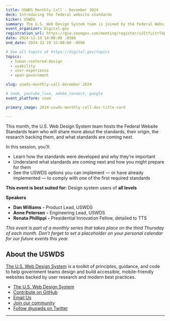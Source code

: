 ```yaml
---
title: USWDS Monthly Call - December 2024
deck: Introducing the federal website standards
kicker: USWDS
summary: The U.S. Web Design System team is joined by the Federal Website Standards team to share more about the standards, their origin, the research backing them, and what standards are coming next.
event_organizer: Digital.gov
registration_url: https://gsa.zoomgov.com/meeting/register/vJItfuitrT4pElUXm-Ua7iPb7LTizb8Sve4
date: 2024-12-19 14:00:00 -0500
end_date: 2024-12-19 15:00:00 -0500

# See all topics at https://digital.gov/topics
topics:
  - human-centered-design
  - usability
  - user-experience
  - open-government

slug: uswds-monthly-call-december-2024

# zoom, youtube_live, adobe_connect, google
event_platform: zoom

primary_image: 2024-uswds-monthly-call-dec-title-card

---
```


This month, the U.S. Web Design System team hosts the Federal Website Standards team who will share more about the standards, their origin, the research backing them, and what standards are coming next. 

In this session, you’ll:
* Learn how the standards were developed and why they’re important
* Understand what standards are coming next and how you might prepare for them
* See the USWDS options you can implement — or have already implemented — to comply with one of the first required standards

**This event is best suited for:** Design system users of **all levels**

**Speakers**

- **Dan Williams** **-** Product Lead, USWDS
- **Anne Petersen** **-** Engineering Lead, USWDS
- **Renata Phillippi** **-** Presidential Innovation Fellow, detailed to TTS

_This event is part of a monthly series that takes place on the third Thursday of each month. Don’t forget to set a placeholder on your personal calendar for our future events this year._

## About the USWDS

[The U.S. Web Design System](https://designsystem.digital.gov/) is a toolkit of principles, guidance, and code to help government teams design and build accessible, mobile-friendly websites backed by user research and modern best practices.

- [The U.S. Web Design System](https://designsystem.digital.gov/)
- [Contribute on GitHub](https://github.com/uswds/uswds/issues)
- [Email Us](mailto:uswds@gsa.gov)
- [Join our community](https://digital.gov/communities/uswds/)
- [Follow @uswds on Twitter](https://twitter.com/uswds)

---
